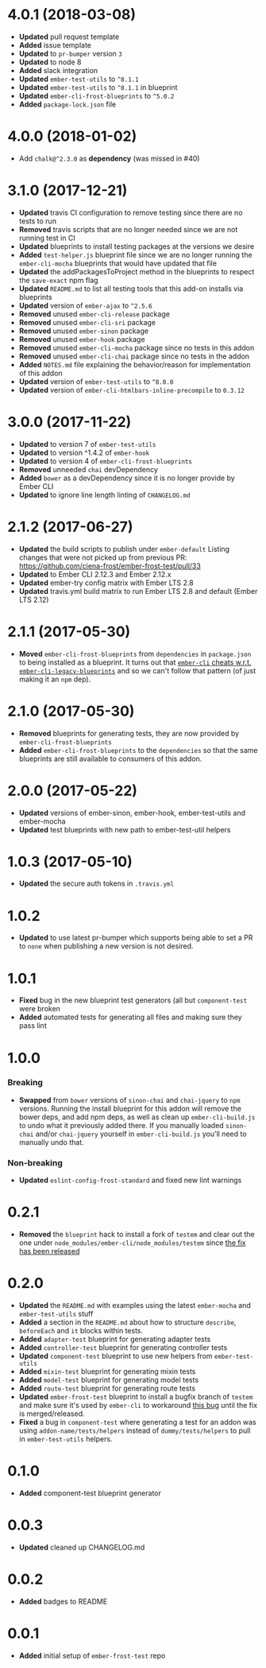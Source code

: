 # 4.0.1 (2018-03-08)
* **Updated** pull request template
* **Added** issue template
* **Updated** to `pr-bumper` version `3`
* **Updated** to node 8
* **Added** slack integration
* **Updated** `ember-test-utils` to `^8.1.1`
* **Updated** `ember-test-utils` to `^8.1.1` in blueprint
* **Updated** `ember-cli-frost-blueprints` to `^5.0.2`
* **Added** `package-lock.json` file

# 4.0.0 (2018-01-02)
* Add `chalk@^2.3.0` as **dependency** (was missed in #40)

# 3.1.0 (2017-12-21)
* **Updated** travis CI configuration to remove testing since there are no tests to run
* **Removed** travis scripts that are no longer needed since we are not running test in CI
* **Updated** blueprints to install testing packages at the versions we desire
* **Added** `test-helper.js` blueprint file since we are no longer running the `ember-cli-mocha` blueprints that would have updated that file
* **Updated** the addPackagesToProject method in the blueprints to respect the `save-exact` npm flag
* **Updated** `README.md` to list all testing tools that this add-on installs via blueprints
* **Updated** version of `ember-ajax` to `^2.5.6`
* **Removed** unused `ember-cli-release` package
* **Removed** unused `ember-cli-sri` package
* **Removed** unused `ember-sinon` package
* **Removed** unused `ember-hook` package
* **Removed** unused `ember-cli-mocha` package since no tests in this addon
* **Removed** unused `ember-cli-chai` package since no tests in the addon
* **Added** `NOTES.md` file explaining the behavior/reason for implementation of this addon
* **Updated** version of `ember-test-utils` to `^8.0.0`
* **Updated** version of `ember-cli-htmlbars-inline-precompile` to `0.3.12`


# 3.0.0 (2017-11-22)
* **Updated** to version 7 of `ember-test-utils`
* **Updated** to version ^1.4.2 of `ember-hook`
* **Updated** to version 4 of `ember-cli-frost-blueprints`
* **Removed** unneeded `chai` devDependency
* **Added** `bower` as a devDependency since it is no longer provide by Ember CLI
* **Updated** to ignore line length linting of `CHANGELOG.md`

# 2.1.2 (2017-06-27)
* **Updated** the build scripts to publish under `ember-default`
Listing changes that were not picked up from previous PR: https://github.com/ciena-frost/ember-frost-test/pull/33
* **Updated** to Ember CLI 2.12.3 and Ember 2.12.x
* **Updated** ember-try config matrix with Ember LTS 2.8
* **Updated** travis.yml build matrix to run Ember LTS 2.8 and default (Ember LTS 2.12) 

# 2.1.1 (2017-05-30)
 * **Moved** `ember-cli-frost-blueprints` from `dependencies` in `package.json` to being installed as a blueprint. It turns out that [`ember-cli` cheats w.r.t. `ember-cli-legacy-blueprints`](https://github.com/ember-cli/ember-cli/blob/v2.8.0/lib/models/project.js#L347) and so we can't follow that pattern (of just making it an `npm` dep). 


# 2.1.0 (2017-05-30)
* **Removed** blueprints for generating tests, they are now provided by `ember-cli-frost-blueprints`
* **Added** `ember-cli-frost-blueprints` to the `dependencies` so that the same blueprints are still available to consumers of this addon. 


# 2.0.0 (2017-05-22)
* **Updated** versions of ember-sinon, ember-hook, ember-test-utils and ember-mocha
* **Updated** test blueprints with new path to ember-test-util helpers

# 1.0.3 (2017-05-10)
* **Updated** the secure auth tokens in `.travis.yml`


# 1.0.2
* **Updated** to use latest pr-bumper which supports being able to set a PR to `none` when publishing a new version is not desired.

# 1.0.1

* **Fixed** bug in the new blueprint test generators (all but `component-test` were broken
* **Added** automated tests for generating all files and making sure they pass lint


# 1.0.0
### Breaking
* **Swapped**  from `bower` versions of `sinon-chai` and `chai-jquery` to `npm` versions. Running the install
blueprint for this addon will remove the bower deps, and add npm deps, as well as clean up `ember-cli-build.js`
to undo what it previously added there. If you manually loaded `sinon-chai` and/or `chai-jquery` yourself in
`ember-cli-build.js` you'll need to manually undo that.

### Non-breaking
* **Updated** `eslint-config-frost-standard` and fixed new lint warnings


# 0.2.1

* **Removed** the `blueprint` hack to install a fork of `testem` and clear out the one under
`node_modules/ember-cli/node_modules/testem` since [the fix has been released](https://github.com/testem/testem/releases/tag/v1.14.1)


# 0.2.0

* **Updated** the `README.md` with examples using the latest `ember-mocha` and `ember-test-utils` stuff
* **Added** a section in the `README.md` about how to structure `describe`, `beforeEach` and `it` blocks within tests.
* **Added** `adapter-test` blueprint for generating adapter tests
* **Added** `controller-test` blueprint for generating controller tests
* **Updated** `component-test` blueprint to use new helpers from `ember-test-utils`
* **Added** `mixin-test` blueprint for generating mixin tests
* **Added** `model-test` blueprint for generating model tests
* **Added** `route-test` blueprint for generating route tests
* **Updated** `ember-frost-test` blueprint to install a bugfix branch of `testem` and make sure it's used by
`ember-cli` to workaround [this bug](https://github.com/testem/testem/issues/1043) until the fix is merged/released.
* **Fixed** a bug in `component-test` where generating a test for an addon was using `addon-name/tests/helpers`
instead of `dummy/tests/helpers` to pull in `ember-test-utils` helpers.

# 0.1.0
* **Added** component-test blueprint generator


# 0.0.3
* **Updated** cleaned up CHANGELOG.md


# 0.0.2
* **Added** badges to README

# 0.0.1
* **Added** initial setup of `ember-frost-test` repo

